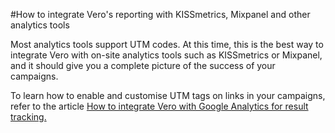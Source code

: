 #How to integrate Vero's reporting with KISSmetrics, Mixpanel and other analytics tools

Most analytics tools support UTM codes. At this time, this is the best way to integrate Vero with on-site analytics tools such as KISSmetrics or Mixpanel, and it should give you a complete picture of the success of your campaigns.

To learn how to enable and customise UTM tags on links in your campaigns, refer to the article 
[How to integrate Vero with Google Analytics for result tracking.](http://www.getvero.com/help/reporting/how-to-integrate-vero-with-google-analytics-for-result-tracking/)